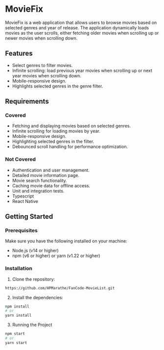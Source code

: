 # MovieFix

MovieFix is a web application that allows users to browse movies based on selected genres and year of release. The application dynamically loads movies as the user scrolls, either fetching older movies when scrolling up or newer movies when scrolling down.

## Features

- Select genres to filter movies.
- Infinite scrolling: load previous year movies when scrolling up or next year movies when scrolling down.
- Mobile-responsive design.
- Highlights selected genres in the genre filter.

## Requirements

### Covered

- Fetching and displaying movies based on selected genres.
- Infinite scrolling for loading movies by year.
- Mobile-responsive design.
- Highlighting selected genres in the filter.
- Debounced scroll handling for performance optimization.

### Not Covered

- Authentication and user management.
- Detailed movie information page.
- Movie search functionality.
- Caching movie data for offline access.
- Unit and integration tests.
- Typescript
- React Native

## Getting Started

### Prerequisites

Make sure you have the following installed on your machine:

- Node.js (v14 or higher)
- npm (v6 or higher) or yarn (v1.22 or higher)

### Installation

1. Clone the repository:

```bash
https://github.com/HPMarathe/FanCode-MovieList.git
```

2. Install the dependencies:

```bash
npm install
# or
yarn install
```

3. Running the Project

```bash
npm start
# or
yarn start
```
